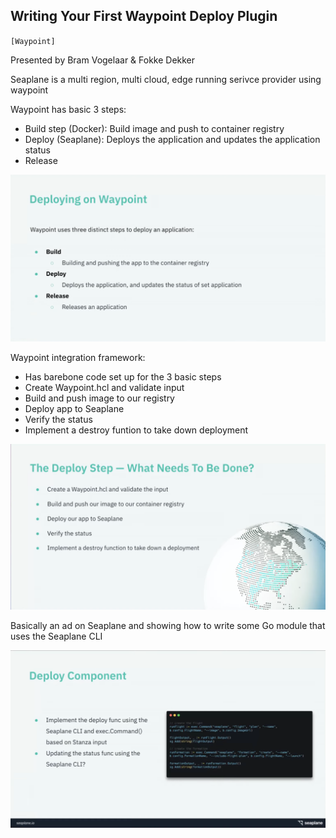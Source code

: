 ## Writing Your First Waypoint Deploy Plugin

`[Waypoint]`

Presented by Bram Vogelaar & Fokke Dekker

Seaplane is a multi region, multi cloud, edge running serivce provider using waypoint

Waypoint has basic 3 steps:
* Build step (Docker): Build image and push to container registry
* Deploy (Seaplane): Deploys the application and updates the application status
* Release

![](./reference/First_Waypoint_Deploy_Plugin/1.png)

Waypoint integration framework:
* Has barebone code set up for the 3 basic steps
* Create Waypoint.hcl and validate input
* Build and push image to our registry
* Deploy app to Seaplane 
* Verify the status
* Implement a destroy funtion to take down deployment

![](./reference/First_Waypoint_Deploy_Plugin/2.png)

Basically an ad on Seaplane and showing how to write some Go module that uses the Seaplane CLI

![](./reference/First_Waypoint_Deploy_Plugin/4.png)